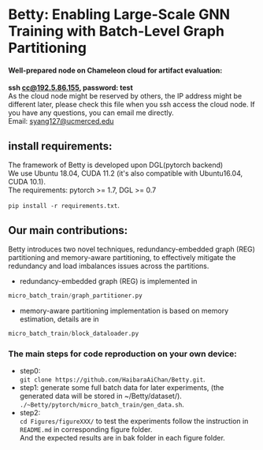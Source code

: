 # Betty: Enabling Large-Scale GNN Training with Batch-Level Graph Partitioning  

#### Well-prepared node on Chameleon cloud for artifact evaluation:   
**ssh cc@192.5.86.155, password: test**  
As the cloud node might be reserved by others, the IP address might be different later, please check this file when you ssh access the cloud node.
If you have any questions, you can email me directly.  
Email: syang127@ucmerced.edu


## install requirements:
 The framework of Betty is developed upon DGL(pytorch backend)  
 We use Ubuntu 18.04, CUDA 11.2 (it's also compatible with Ubuntu16.04, CUDA 10.1).  
 The requirements:  pytorch >= 1.7, DGL >= 0.7

`pip install -r requirements.txt`.  

## Our main contributions: 
Betty introduces two novel techniques, redundancy-embedded graph (REG) partitioning and memory-aware partitioning, to effectively mitigate the redundancy and load imbalances issues across the partitions. 


- redundancy-embedded graph (REG) is implemented in  
```python
micro_batch_train/graph_partitioner.py  
```
- memory-aware partitioning implementation is based on memory estimation, details are in  
```python 
micro_batch_train/block_dataloader.py  
```




### The main steps for code reproduction on your own device:  
- step0:   
    `git clone https://github.com/HaibaraAiChan/Betty.git`. 
- step1: generate some full batch data for later experiments, (the generated data will be stored in ~/Betty/dataset/).
   `./~Betty/pytorch/micro_batch_train/gen_data.sh`.   
- step2:   
    `cd Figures/figureXXX/` to test the experiments follow the instruction in `README.md` in corresponding figure folder.  
    And the expected results are in bak folder in each figure folder.  
   






